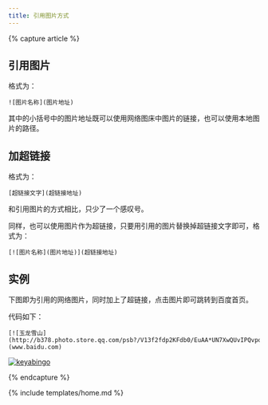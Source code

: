 ```yaml
---
title: 引用图片方式
---
```


{% capture article %}


## 引用图片

格式为：

	![图片名称](图片地址)

其中的小括号中的图片地址既可以使用网络图床中图片的链接，也可以使用本地图片的路径。

## 加超链接

格式为：

	[超链接文字](超链接地址)

和引用图片的方式相比，只少了一个感叹号。

同样，也可以使用图片作为超链接，只要用引用的图片替换掉超链接文字即可，格式为：

	[![图片名称](图片地址)](超链接地址)

## 实例

下图即为引用的网络图片，同时加上了超链接，点击图片即可跳转到百度首页。

代码如下：

	[![玉龙雪山](http://b378.photo.store.qq.com/psb?/V13f2fdp2KFdb0/EuAA*UN7XwQUvIPQvpqlFYue83qdLuqB.jv0OETzj20!/b/dA*pVeGTPwAA&bo=6gOAAkAG*gMFAPM!&rf=viewer_4)](www.baidu.com)

[![keyabingo](http://b378.photo.store.qq.com/psb?/V13f2fdp2KFdb0/EuAA*UN7XwQUvIPQvpqlFYue83qdLuqB.jv0OETzj20!/b/dA*pVeGTPwAA&bo=6gOAAkAG*gMFAPM!&rf=viewer_4)](www.baidu.com)

{% endcapture %}

{% include templates/home.md %}
